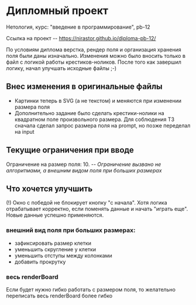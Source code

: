 # Дипломный проект
Нетология, курс: "введение в программирование", pb-12

Ссылка на проект -- https://nirastor.github.io/diploma-pb-12/

По условиям диплома верстка, рендер поля и организация хранения поля были даны изначально. Изменения можно было вносить только в файл с логикой работы крестиков-ноликов. После того как завершил логику, начал улучшать исходные файлы ;-)

## Внес изменения в оригинальные файлы
- Картинки теперь в SVG (а не текстом) и меняются при изменении размера поля
- Дополнительно задание было сделать крестики-нолики на квадратном поле произвольного размера. Для соблюдения ТЗ сначала сделал запрос размера поля на prompt, но позже переделал на input

## Текущие ограничения при вводе
Ограничение на размер поля: 10. _-- Ограничение вызвано не алгоритмами, а внешним видом поля при больших размерах_

## Что хочется улучшить
(!) Окно с победой не блокирует кнопку "с начала". Хотя логика отрабатывает корректно, если поменять данные и начать "играть еще". Новые данные успешно применяются.

### внешний вид поля при больших размерах:
- зафиксировать размер клетки
- уменьшить скругление у клетки
- уменьшить отступы между колонками
- добавить прокрутку

### весь renderBoard
Если будет нужно гибко работать с размером поля, то желательно переписать весь renderBoard более гибко

